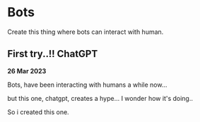 # Bots

Create this thing where bots can interact with human.




## First try..!! ChatGPT

**26 Mar 2023**

Bots, have been interacting with humans a while now...

but this one, chatgpt, creates a hype... I wonder how it's doing..

So i created this one.
